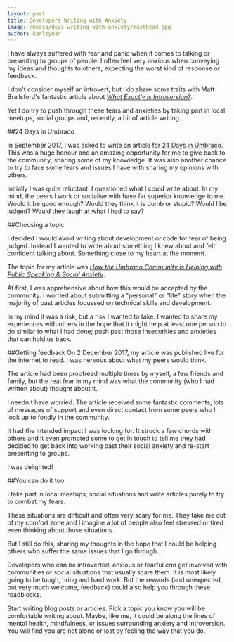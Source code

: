 ```yaml
---
layout: post
title: Developers Writing with Anxiety
image: /media/devs-writing-with-anxiety/masthead.jpg
author: karltynan
---
```


I have always suffered with fear and panic when it comes to talking or presenting to groups of people. I often feel very anxious when conveying my ideas and thoughts to others, expecting the worst kind of response or feedback.

I don't consider myself an introvert, but I do share some traits with Matt Brailsford's fantastic article about _[What Exactly is Introversion?](https://www.theintdev.com/2017/10/03/what-exactly-is-introversion/)_.

Yet I do try to push through these fears and anxieties by taking part in local meetups, social groups and, recently, a bit of article writing.

##24 Days in Umbraco

In September 2017, I was asked to write an article for [24 Days in Umbraco](https://24days.in/umbraco-cms/2017/). This was a huge honour and an amazing opportunity for me to give back to the community, sharing some of my knowledge. It was also another chance to try to face some fears and issues I have with sharing my opinions with others.

Initially I was quite reluctant. I questioned what I could write about. In my mind, the peers I work or socialise with have far superior knowledge to me. Would it be good enough? Would they think it is dumb or stupid? Would I be judged? Would they laugh at what I had to say?

##Choosing a topic

I decided I would avoid writing about development or code for fear of being judged. Instead I wanted to write about something I knew about and felt confident talking about. Something close to my heart at the moment.

The topic for my article was _[How the Umbraco Community is Helping with Public Speaking & Social Anxiety](https://24days.in/umbraco-cms/2017/social-anxiety/)_.

At first, I was apprehensive about how this would be accepted by the community. I worried about submitting a "personal" or "life" story when the majority of past articles focussed on technical skills and development.

In my mind it was a risk, but a risk I wanted to take. I wanted to share my experiences with others in the hope that it might help at least one person to do similar to what I had done; push past those insecurities and anxieties that can hold us back.

##Getting feedback
On 2 December 2017, my article was published live for the internet to read. I was nervous about what my peers would think.

The article had been proofread multiple times by myself, a few friends and family, but the real fear in my mind was what the community (who I had written about) thought about it.

I needn't have worried. The article received some fantastic comments, lots of messages of support and even direct contact from some peers who I look up to fondly in the community.

It had the intended impact I was looking for. It struck a few chords with others and it even prompted some to get in touch to tell me they had decided to get back into working past their social anxiety and re-start presenting to groups.

I was delighted!

##You can do it too

I take part in local meetups, social situations and write articles purely to try to combat my fears. 

These situations are difficult and often very scary for me. They take me out of my comfort zone and I imagine a lot of people also feel stressed or tired even thinking about those situations.

But I still do this, sharing my thoughts in the hope that I could be helping others who suffer the same issues that I go through.

Developers who can be introverted, anxious or fearful _can_ get involved with communities or social situations that usually scare them. It is most likely going to be tough, tiring and hard work. But the rewards (and unexpected, but very much welcome, feedback) could also help you through these roadblocks.

Start writing blog posts or articles. Pick a topic you know you will be comfortable writing about. Maybe, like me, it could be along the lines of mental health, mindfulness, or issues surrounding anxiety and introversion. You will find you are not alone or lost by feeling the way that you do.
